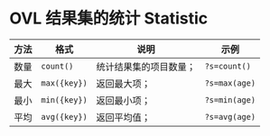 # OVL 结果集的统计 Statistic

| 方法 | 格式         | 说明                   | 示例          |
| ---- | ------------ | ---------------------- | ------------- |
| 数量 | `count()`    | 统计结果集的项目数量； | `?s=count()`  |
| 最大 | `max({key})` | 返回最大项；           | `?s=max(age)` |
| 最小 | `min({key})` | 返回最小项；           | `?s=min(age)` |
| 平均 | `avg({key})` | 返回平均值；           | `?s=avg(age)` |
